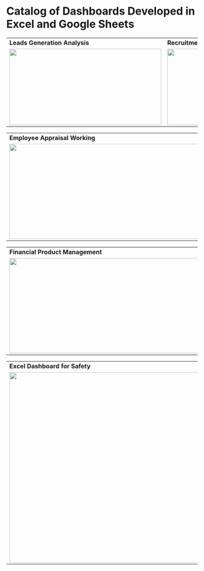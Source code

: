 # Catalog of Dashboards Developed in Excel and Google Sheets

 
<table>
  <tr>
   <td><b>Leads Generation Analysis</b></td>
   <td><b>Recruitment Management</b></td>
   <td><b>Employee Appraisal Working</b></td>
  </tr>
  <tr>
    <td valign="top">
      <a href="https://www.templarket.com/collections/newly-published/products/leads-generation-analysis-excel-template#gallery-1">
        <img src="https://github.com/user-attachments/assets/26b8e8c3-9f45-45f2-81a6-cce53d409d51" style="width: 400px; height: 200px;">
      </a>
    </td>
    <td valign="top">
      <a href="https://www.templarket.com/products/recruitment-management-excel-template#gallery-1">
        <img src="https://github.com/user-attachments/assets/73f2e34d-74a5-465c-80f5-5864eac4dab7" style="width: 400px; height: 200px;">
      </a>
    </td>
       <td valign="top">
      <a href="https://www.templarket.com/products/simple-financial-management-excel-template?_pos=2&_sid=2637eb4dc&_ss=r#gallery-1">
        <img src="https://github.com/user-attachments/assets/66d13bcf-c4e9-4fc6-b059-1b29f20cf1ae" style="width: 400px; height: 200px;">
      </a>
    </td>
  </tr>
</table>

<table>
  <tr>
 <td><b>Employee Appraisal Working</b></td>
   <td><b>Manufacturing KPI Management</b></td>
  </tr>
  <tr>
    <td valign="top">
      <a href="https://www.templarket.com/products/employee-appraisal-working-excel-template?_pos=1&_sid=5ee5caea9&_ss=r#gallery-1">
        <img src="https://github.com/user-attachments/assets/928aac19-5205-43f0-a181-0c17d726150b" style="width: 600px; height: 250px;">
      </a>
    </td>
       <td valign="top">
      <a href="https://www.templarket.com/products/manufacturing-kpi-management-excel-dashboard?_pos=1&_sid=ce62f15c6&_ss=r#gallery-1">
        <img src="https://github.com/user-attachments/assets/e0ee84f6-e5e9-486d-876b-389697691a38" style="width: 600px; height: 250px;">
      </a>
    </td>
  </tr>
</table>

<table>
  <tr>
   <td><b>Financial Product Management</b></td>
   <td><b>Profit and Loss Template</b></td>
  </tr>
  <tr>
    <td valign="top">
      <a href="https://www.templarket.com/products/financial-product-management-excel-template?_pos=1&_sid=a43f1dff1&_ss=r#gallery-1">
        <img src="https://github.com/user-attachments/assets/f6ce64f9-4bef-4800-a79d-afc4bc17805c" style="width: 600px; height: 250px;">
      </a>
    </td>
       <td valign="top">
      <a href="https://www.templarket.com/products/profit-and-loss-template?_pos=1&_sid=a37ec731e&_ss=r#gallery-1">
        <img src="https://github.com/user-attachments/assets/a453e504-94e0-4c3d-93f4-4f6edb03c994" style="width: 600px; height: 250px;">
      </a>
    </td>
  </tr>
</table>

<table>
  <tr>
   <td><b>Excel Dashboard for Safety</b></td>
  </tr>
  <tr>
    <td valign="top">
      <a href="https://www.templarket.com/products/excel-safety-dashboard?_pos=1&_sid=7d39a1e3f&_ss=r#gallery-1">
        <img src="https://github.com/user-attachments/assets/042670a2-e428-4ceb-a7fe-f417b8cc4fbb" style="width: 1000px; height: 500px;">
      </a>
  </tr>
</table>














